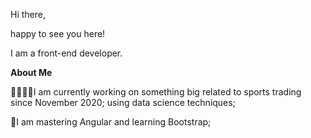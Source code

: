 Hi there,

happy to see you here!

I am a front-end developer. 

<b>About Me</b>
 
👩🏻‍💻🔥I am currently working on something big related to sports trading since November 2020; using data science techniques;

🚀I am mastering Angular and learning Bootstrap;
